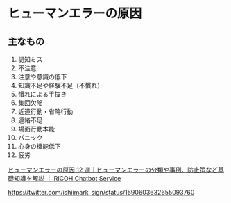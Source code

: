 # ヒューマンエラーの原因

## 主なもの

1. 認知ミス
2. 不注意
3. 注意や意識の低下
4. 知識不足や経験不足（不慣れ）
5. 慣れによる手抜き
6. 集団欠陥
7. 近道行動・省略行動
8. 連絡不足
9. 場面行動本能
10. パニック
11. 心身の機能低下
12. 疲労

[ヒューマンエラーの原因 12 選｜ヒューマンエラーの分類や事例、防止策など基礎知識を解説 ｜ RICOH Chatbot Service](https://promo.digital.ricoh.com/chatbot/column/detail149/)

https://twitter.com/ishiimark_sign/status/1590603632655093760
